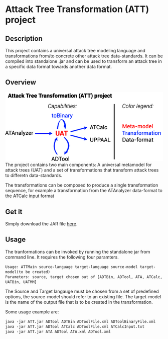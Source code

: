 # Attack Tree Transformation (ATT) project
## Description
This project contains a universal attack tree modeling language and transformations from/to concrete other attack tree data-standards.
It can be compiled into standalone .jar and can be used to transform an attack tree in a specific data format towards another data format.


## Overview
![Project Overview](/images/Metamodel-and-Transformations-80p.png)
The project contains two main components: A universal metamodel for attack trees (UAT) and a set of transformations that transform attack trees to differetn data-standards.

The transformations can be composed to produce a single transformation sequence, for example a transformation from the ATAnalyzer data-format to the ATCalc input format

## Get it
Simply download the JAR file [here](ATT.jar).

## Usage
The tranformations can be invoked by running the standalone jar from command line. 
It requires the following four paramters.
```
Usage: ATTMain source-language target-language source-model target-model(to be created)
Parameters: source, target chosen out of [ADTBin, ADTool, ATA, ATCalc, UATBin, UATMM]
```
The Source and Target langauge must be chosen from a set of predefined options, the source-model should refer to an existing file. The target-model is the name of the output file that is to be created in the transformation.


Some usage example are:
```
java -jar ATT.jar ADTool ADTBin ADToolFile.xml ADToolBinaryFile.xml
java -jar ATT.jar ADTool ATCalc ADToolFile.xml ATCalcInput.txt
java -jar ATT.jar ATA ADTool ATA.xml ADTool.xml
```